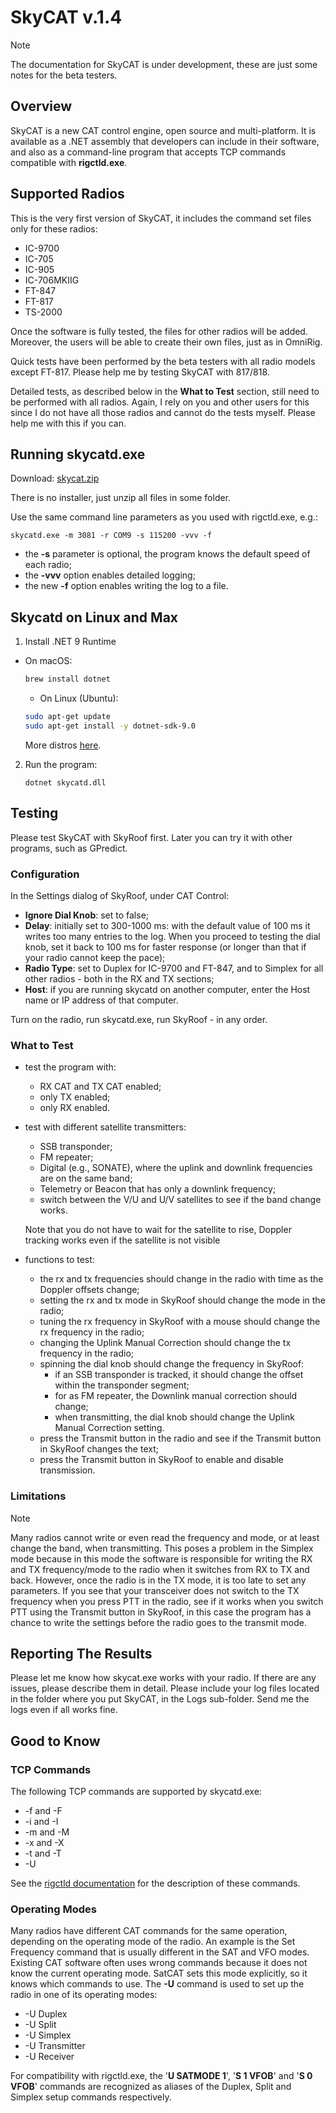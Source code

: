 # SkyCAT  v.1.4

> [!Note]
> The documentation for SkyCAT is under development, these are just some notes for the beta testers.

## Overview

SkyCAT is a new CAT control engine, open source and multi-platform. It is available as a .NET assembly that developers can include in their software, and also as a command-line program that accepts TCP commands compatible with **rigctld.exe**.

## Supported Radios

This is the very first version of SkyCAT, it includes the command set files only for these radios:

- IC-9700
- IC-705
- IC-905
- IC-706MKIIG
- FT-847
- FT-817
- TS-2000

Once the software is fully tested, the files for other radios will be added. Moreover, the users will be able to create their own files, just as in OmniRig.

Quick tests have been performed by the beta testers with all radio models except FT-817. Please help me by testing SkyCAT with 817/818.

Detailed tests, as described below in the **What to Test** section, still need to be performed with all radios. Again, I rely on you and other users for this since I do not have all those radios and cannot do the tests myself. Please help me with this if you can.

## Running skycatd.exe

Download: [skycat.zip](http://www.dxatlas.com/other/skycat_1.4.zip)

There is no installer, just unzip all files in some folder.

Use the same command line parameters as you used with rigctld.exe, e.g.:

``` text
skycatd.exe -m 3081 -r COM9 -s 115200 -vvv -f
```

- the **-s** parameter is optional, the program knows the default speed of each radio;
- the **-vvv** option enables detailed logging;
- the new **-f** option enables writing the log to a file.

## Skycatd on Linux and Max

1. Install .NET 9 Runtime

- On macOS:

  ``` bash
  brew install dotnet
  ```
  
  - On Linux (Ubuntu):
  
  ``` bash
  sudo apt-get update
  sudo apt-get install -y dotnet-sdk-9.0
  ```
  
  More distros [here](https://learn.microsoft.com/dotnet/core/install/linux).

2. Run the program:

    ```text
    dotnet skycatd.dll
    ```


## Testing

Please test SkyCAT with SkyRoof first. Later you can try it with other programs, such as GPredict.

### Configuration

In the Settings dialog of SkyRoof, under CAT Control:

- **Ignore Dial Knob**: set to false;
- **Delay**: initially set to 300-1000 ms: with the default value of 100 ms it writes too many entries to the log. When you proceed to testing the dial knob, set it back to 100 ms for faster response (or longer than that if your radio cannot keep the pace);
- **Radio Type**: set to Duplex for IC-9700 and FT-847, and to Simplex for all other radios - both in the  RX and TX sections;
- **Host**: if you are running skycatd on another computer, enter the Host name or IP address of that computer.

Turn on the radio, run skycatd.exe, run SkyRoof - in any order.

### What to Test

- test the program with:
  - RX CAT and TX CAT enabled;
  - only TX enabled;
  - only RX enabled.

- test with different satellite transmitters:
  - SSB transponder;
  - FM repeater;
  - Digital (e.g., SONATE), where the uplink and downlink frequencies are on the same band;
  - Telemetry or Beacon that has only a downlink frequency;
  - switch between the V/U and U/V satellites to see if the band change works.

  Note that you do not have to wait for the satellite to rise, Doppler tracking works even if the satellite is not visible
- functions to test:
  - the rx and tx frequencies should change in the radio with time as the Doppler offsets change;
  - setting the rx and tx mode in SkyRoof should change the mode in the radio;
  - tuning the rx frequency in SkyRoof with a mouse should change the rx frequency in the radio;
  - changing the Uplink Manual Correction should change the tx frequency in the radio;
  - spinning the dial knob should change the frequency in SkyRoof:
    - if an SSB transponder is tracked, it should change the offset within the transponder segment;
    - for as FM repeater, the Downlink manual correction should change;
    - when transmitting, the dial knob should change the Uplink Manual Correction setting.
  - press the Transmit button in the radio and see if the Transmit button in SkyRoof changes the text;
  - press the Transmit button in SkyRoof to enable and disable transmission.


### Limitations

> [!Note]
> Many radios cannot write or even read the frequency and mode, or at least change the band, when transmitting.  This poses a problem in the Simplex mode because in this mode the software is responsible for writing the RX and TX frequency/mode to the radio when it switches from RX to TX and back. However, once the radio is in the TX mode, it is too late to set any parameters. If you see that your transceiver does not switch to the TX frequency when you press PTT in the radio, see if it works when you switch PTT using the Transmit button in SkyRoof, in this case the program has a chance to  write the settings before the radio goes to the transmit mode.

## Reporting The Results

Please let me know how skycat.exe works with your radio. If there are any issues, please describe them in detail. Please include your log files located in the folder where you put SkyCAT, in the Logs sub-folder. Send me the logs even if all works fine.

## Good to Know

### TCP Commands

The following TCP commands are supported by skycatd.exe:

- -f and -F
- -i and -I
- -m and -M
- -x and -X
- -t and -T
- -U

See the [rigctld documentation](https://hamlib.sourceforge.net/html/rigctld.1.html) for the  description of these commands.

### Operating Modes

Many radios have different CAT commands for the same operation, depending on the operating mode of the radio. An example is the Set Frequency command that is usually different in the SAT and VFO modes. Existing CAT software often uses wrong commands because it does not know the current operating mode. SatCAT sets this mode explicitly, so it knows which commands to use. The **-U** command is used to set up the radio in one of its operating modes:

- -U Duplex
- -U Split
- -U Simplex
- -U Transmitter
- -U Receiver

For compatibility with rigctld.exe, the '**U SATMODE 1**', '**S 1 VFOB**' and '**S 0 VFOB**' commands are recognized as aliases of the Duplex, Split and Simplex setup commands respectively.
